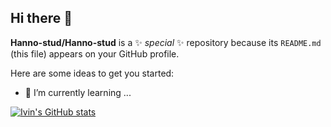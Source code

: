 ## Hi there 👋


**Hanno-stud/Hanno-stud** is a ✨ _special_ ✨ repository because its `README.md` (this file) appears on your GitHub profile.

Here are some ideas to get you started:

- 🌱 I’m currently learning ...

[![Ivin's GitHub stats](https://github-readme-stats.vercel.app/api?username=Hanno-stud)](https://github.com/anuraghazra/github-readme-stats)


